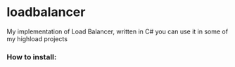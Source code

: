 # loadbalancer
My implementation of Load Balancer, written in C#
you can use it in some of my highload projects

### How to install:

```

```
